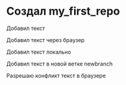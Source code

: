 ﻿# Создал my_first_repo

Добавил текст

Добавил текст через браузер

Добавил текст локально

Добавил текст в новой ветке newbranch

Разрешаю конфликт текст в браузере
